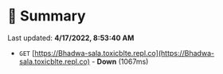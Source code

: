 # 📖 Summary
Last updated: **4/17/2022, 8:53:40 AM**

- `GET` [https://Bhadwa-sala.toxicblte.repl.co](https://Bhadwa-sala.toxicblte.repl.co) - **Down** (1067ms)
